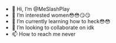 - 👋 Hi, I’m @MeSlashPlay
- 👀 I’m interested women😳😳😏😏
- 🌱 I’m currently learning how to heck😳😳
- 💞️ I’m looking to collaborate on idk
- 📫 How to reach me never
<!---
MeSlashPlay/MeSlashPlay is a ✨ special ✨ repository because its `README.md` (this file) appears on your GitHub profile.
You can click the Preview link to take a look at your changes.
--->
